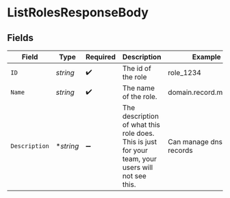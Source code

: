 # ListRolesResponseBody


## Fields

| Field                                                                                             | Type                                                                                              | Required                                                                                          | Description                                                                                       | Example                                                                                           |
| ------------------------------------------------------------------------------------------------- | ------------------------------------------------------------------------------------------------- | ------------------------------------------------------------------------------------------------- | ------------------------------------------------------------------------------------------------- | ------------------------------------------------------------------------------------------------- |
| `ID`                                                                                              | *string*                                                                                          | :heavy_check_mark:                                                                                | The id of the role                                                                                | role_1234                                                                                         |
| `Name`                                                                                            | *string*                                                                                          | :heavy_check_mark:                                                                                | The name of the role.                                                                             | domain.record.manager                                                                             |
| `Description`                                                                                     | **string*                                                                                         | :heavy_minus_sign:                                                                                | The description of what this role does. This is just for your team, your users will not see this. | Can manage dns records                                                                            |